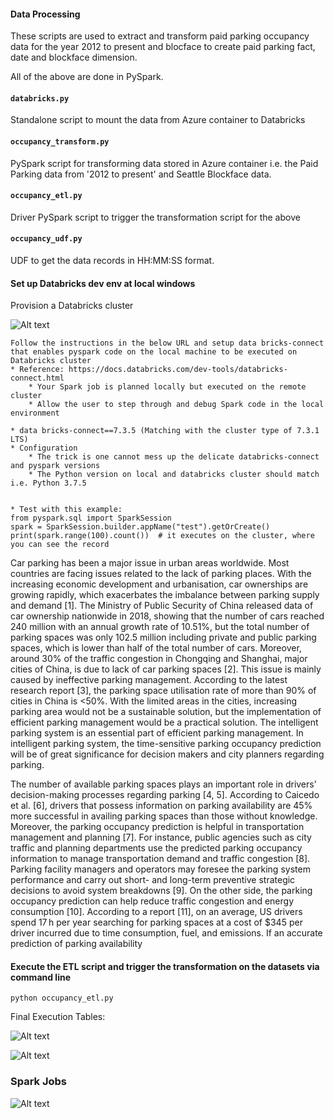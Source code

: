 #### Data Processing

These scripts are used to extract and transform paid parking occupancy data for the year 2012 to present and blocface to create paid parking fact, date and blockface dimension.

All of the above are done in PySpark. 

#### `databricks.py`
Standalone script to mount the data from Azure container to Databricks

#### `occupancy_transform.py`
PySpark script for transforming data stored in Azure container i.e. the Paid Parking data from '2012 to present' and Seattle Blockface data.

#### `occupancy_etl.py`
Driver PySpark script to trigger the transformation script for the above

#### `occupancy_udf.py` 
UDF to get the data records in HH:MM:SS format.



#### Set up Databricks dev env at local windows
Provision a Databricks cluster

![Alt text](Screenshot/Databricks_cluster.PNG?raw=true "DatabricksCluster")

```
Follow the instructions in the below URL and setup data bricks-connect that enables pyspark code on the local machine to be executed on Databricks cluster
* Reference: https://docs.databricks.com/dev-tools/databricks-connect.html
    * Your Spark job is planned locally but executed on the remote cluster
    * Allow the user to step through and debug Spark code in the local environment

* data bricks-connect==7.3.5 (Matching with the cluster type of 7.3.1 LTS)
* Configuration
    * The trick is one cannot mess up the delicate databricks-connect and pyspark versions
    * The Python version on local and databricks cluster should match i.e. Python 3.7.5


* Test with this example:
from pyspark.sql import SparkSession
spark = SparkSession.builder.appName("test").getOrCreate()
print(spark.range(100).count())  # it executes on the cluster, where you can see the record

```


Car parking has been a major issue in urban areas worldwide. Most countries are facing issues related to the lack of parking places. With the increasing economic development and urbanisation, car ownerships are growing rapidly, which exacerbates the imbalance between parking supply and demand [1]. The Ministry of Public Security of China released data of car ownership nationwide in 2018, showing that the number of cars reached 240 million with an annual growth rate of 10.51%, but the total number of parking spaces was only 102.5 million including private and public parking spaces, which is lower than half of the total number of cars. Moreover, around 30% of the traffic congestion in Chongqing and Shanghai, major cities of China, is due to lack of car parking spaces [2]. This issue is mainly caused by ineffective parking management. According to the latest research report [3], the parking space utilisation rate of more than 90% of cities in China is <50%. With the limited areas in the cities, increasing parking area would not be a sustainable solution, but the implementation of efficient parking management would be a practical solution. The intelligent parking system is an essential part of efficient parking management. In intelligent parking system, the time-sensitive parking occupancy prediction will be of great significance for decision makers and city planners regarding parking.

The number of available parking spaces plays an important role in drivers’ decision-making processes regarding parking [4, 5]. According to Caicedo et al. [6], drivers that possess information on parking availability are 45% more successful in availing parking spaces than those without knowledge. Moreover, the parking occupancy prediction is helpful in transportation management and planning [7]. For instance, public agencies such as city traffic and planning departments use the predicted parking occupancy information to manage transportation demand and traffic congestion [8]. Parking facility managers and operators may foresee the parking system performance and carry out short- and long-term preventive strategic decisions to avoid system breakdowns [9]. On the other side, the parking occupancy prediction can help reduce traffic congestion and energy consumption [10]. According to a report [11], on an average, US drivers spend 17 h per year searching for parking spaces at a cost of $345 per driver incurred due to time consumption, fuel, and emissions. If an accurate prediction of parking availability


#### Execute the ETL script and trigger the transformation on the datasets via command line

```
python occupancy_etl.py

```

Final Execution Tables:

![Alt text](Screenshot/DataframeTables.PNG?raw=true "DataFrameTables")


![Alt text](Screenshot/DataframeTables_1.PNG?raw=true "DataFrameTables")



### Spark Jobs 

![Alt text](Screenshot/spark_job_ui.PNG?raw=true "SparkJobUI")
